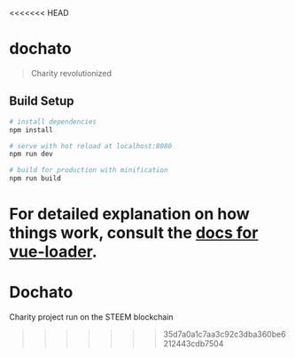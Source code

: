 <<<<<<< HEAD
# dochato

> Charity revolutionized

## Build Setup

``` bash
# install dependencies
npm install

# serve with hot reload at localhost:8080
npm run dev

# build for production with minification
npm run build
```

For detailed explanation on how things work, consult the [docs for vue-loader](http://vuejs.github.io/vue-loader).
=======
# Dochato
Charity project run on the STEEM blockchain
>>>>>>> 35d7a0a1c7aa3c92c3dba360be6212443cdb7504
